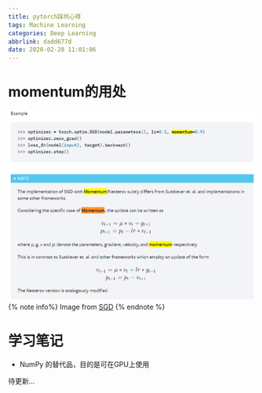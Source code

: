 ```yaml
---
title: pytorch踩坑心得
tags: Machine Learning
categories: Deep Learning
abbrlink: dadd677d
date: 2020-02-20 11:01:06
---
```

# momentum的用处

![momentum](/images/pytorch/momentum.png)
{% note info%}
Image from [SGD](https://pytorch.org/docs/stable/optim.html)
{% endnote %}

# 学习笔记
- NumPy 的替代品，目的是可在GPU上使用

待更新...
